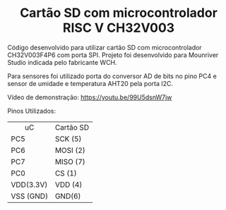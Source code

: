 <h1 align="center">
  Cartão SD com microcontrolador RISC V CH32V003 
</h1>
<p align="left"> 
  Código desenvolvido para utilizar cartão SD com microcontrolador CH32V003F4P6 com porta SPI. Projeto foi desenvolvido para Mounriver Studio indicada pelo fabricante WCH.

  Para sensores foi utilizado porta do conversor AD de bits no pino PC4  e sensor de umidade e temperatura AHT20 pela porta I2C.

  Vídeo de demonstração: https://youtu.be/99U5dsnW7jw
</p>
 <p align ="left"> 
   Pinos Utilizados: 
 </p>
 <table align="center">
  <tr> <td align = "center"> uC </td> <td> Cartão SD </td> </tr>
  <tr> <td>PC5</td> <td> SCK (5) </td> </tr>
  <tr> <td>PC6</td> <td> MOSI (2) </td> </tr>
  <tr> <td>PC7</td> <td>  MISO (7) </td> </tr>
  <tr> <td>PC0</td> <td>  CS (1) </td> </tr>
  <tr> <td>VDD(3.3V)</td> <td>  VDD (4)</td> </tr>
  <tr> <td>VSS (GND)</td> <td>  GND(6)</td> </tr>
</table>

